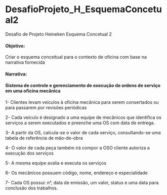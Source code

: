 # DesafioProjeto_H_EsquemaConcetual2
Desafio de Projeto Heineken Esquema Concetual 2


#### Objetivo:

Criar o esquema conceitual para o contexto de oficina com base na narrativa fornecida


#### Narrativa:


#### Sistema de controle e gerenciamento de execução de ordens de serviço em uma oficina mecânica

1- Clientes levam veículos à oficina mecânica para serem consertados ou para passarem por revisões periódicas

2- Cada veículo é designado a uma equipe de mecânicos que identifica os serviços a serem executados e preenche uma OS com data de entrega.

3- A partir da OS, calcula-se o valor de cada serviço, consultando-se uma tabela de referência de mão-de-obra

4- O valor de cada peça também irá compor a OSO cliente autoriza a execução dos serviços

5- A mesma equipe avalia e executa os serviços

6- Os mecânicos possuem código, nome, endereço e especialidade

7- Cada OS possui: n°, data de emissão, um valor, status e uma data para conclusão dos trabalhos.
